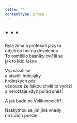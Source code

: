 ```yaml
---
title: ''
contentType: prose
---
```


## \* \* \*

Byla zima a profesoři jazyka  
odjeli do hor na dovolenou  
To osmělilo básníky cvičili se  
jak to kdo řekne

Vyznávali se  
a stavěli huhuláky  
hrdinských póz  
vědouce že ňákou chvíli to vydrží  
a neroztaje když pořád sněží

A jak bude po Velikonocích?

Naskytnou se jim jiné vnady  
na luzích poézie
